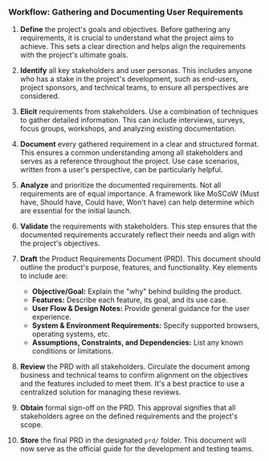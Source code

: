 ### Workflow: Gathering and Documenting User Requirements

1.  **Define** the project's goals and objectives. Before gathering any requirements, it is crucial to understand what the project aims to achieve. This sets a clear direction and helps align the requirements with the project's ultimate goals.

2.  **Identify** all key stakeholders and user personas. This includes anyone who has a stake in the project's development, such as end-users, project sponsors, and technical teams, to ensure all perspectives are considered.

3.  **Elicit** requirements from stakeholders. Use a combination of techniques to gather detailed information. This can include interviews, surveys, focus groups, workshops, and analyzing existing documentation.

4.  **Document** every gathered requirement in a clear and structured format. This ensures a common understanding among all stakeholders and serves as a reference throughout the project. Use case scenarios, written from a user's perspective, can be particularly helpful.

5.  **Analyze** and prioritize the documented requirements. Not all requirements are of equal importance. A framework like MoSCoW (Must have, Should have, Could have, Won't have) can help determine which are essential for the initial launch.

6.  **Validate** the requirements with stakeholders. This step ensures that the documented requirements accurately reflect their needs and align with the project's objectives.

7.  **Draft** the Product Requirements Document (PRD). This document should outline the product's purpose, features, and functionality. Key elements to include are:
    *   **Objective/Goal:** Explain the "why" behind building the product.
    *   **Features:** Describe each feature, its goal, and its use case.
    *   **User Flow & Design Notes:** Provide general guidance for the user experience.
    *   **System & Environment Requirements:** Specify supported browsers, operating systems, etc.
    *   **Assumptions, Constraints, and Dependencies:** List any known conditions or limitations.

8.  **Review** the PRD with all stakeholders. Circulate the document among business and technical teams to confirm alignment on the objectives and the features included to meet them. It's a best practice to use a centralized solution for managing these reviews.

9.  **Obtain** formal sign-off on the PRD. This approval signifies that all stakeholders agree on the defined requirements and the project's scope.

10. **Store** the final PRD in the designated `prd/` folder. This document will now serve as the official guide for the development and testing teams.